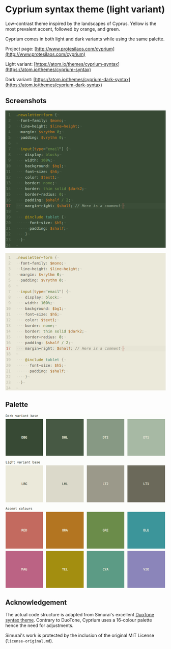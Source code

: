 # Cyprium syntax theme (light variant)

Low-contrast theme inspired by the landscapes of Cyprus. Yellow is the most prevalent accent, followed by orange, and green.

Cyprium comes in both light and dark variants while using the same palette.

Project page: [http://www.protesilaos.com/cyprium](http://www.protesilaos.com/cyprium)

Light variant: [https://atom.io/themes/cyprium-syntax](https://atom.io/themes/cyprium-syntax)

Dark variant: [https://atom.io/themes/cyprium-dark-syntax](https://atom.io/themes/cyprium-dark-syntax)

## Screenshots

![cyprium dark screenshot](https://raw.githubusercontent.com/protesilaos/cyprium/master/img/cyprium_dark_sample.png)

![cyprium light screenshot](https://raw.githubusercontent.com/protesilaos/cyprium/master/img/cyprium_light_sample.png)

## Palette

![cyprium colour scheme](https://raw.githubusercontent.com/protesilaos/cyprium/master/img/cyprium_colours.png)

## Acknowledgement

The actual code structure is adapted from Simurai's excellent [DuoTone syntax theme](https://github.com/simurai/duotone-syntax). Contrary to DuoTone, Cyprium uses a 16-colour palette hence the need for adjustments.

Simurai's work is protected by the inclusion of the original MIT License (`license-original.md`).
